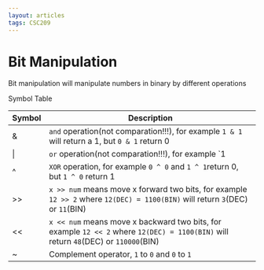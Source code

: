 ```yaml
---
layout: articles
tags: CSC209
---
```


# Bit Manipulation

Bit manipulation will manipulate numbers in binary by different  operations

Symbol Table

| Symbol | Description                                                  |
| ------ | ------------------------------------------------------------ |
| &      | `and` operation(not comparation!!!), for example `1 & 1` will return a 1, but `0 & 1` return 0 |
| \|     | `or` operation(not comparation!!!), for example `1 | 0` will return a 1, but `0 & 0 return 0 |
| ^      | `XOR` operation, for example `0 ^ 0` and `1 ^ 1`return 0, but `1 ^ 0` return 1 |
| >>     | `x >> num` means move x forward two bits, for example `12 >> 2` where `12(DEC) = 1100(BIN)` will return `3`(DEC) or `11`(BIN) |
| <<     | `x << num` means move x backward two bits, for example `12 << 2` where `12(DEC) = 1100(BIN)` will return `48`(DEC) or `110000`(BIN) |
| ~      | Complement operator, `1` to `0` and `0` to `1`               |

